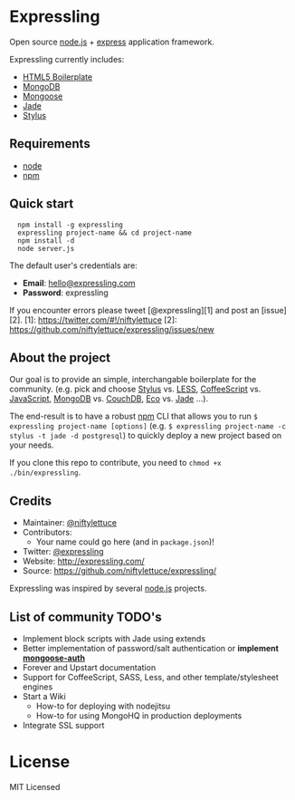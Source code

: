 
# Expressling

Open source [node.js](http://nodejs.org) + [express](http://expressjs.com/) application framework.

Expressling currently includes:

- [HTML5 Boilerplate](http://h5bp.com/)
- [MongoDB](http://www.mongodb.org/)
- [Mongoose](http://mongoosejs.com/)
- [Jade](http://jade-lang.com/)
- [Stylus](http://learnboost.github.com/stylus/)

## Requirements

  * [node](https://github.com/joyent/node)
  * [npm](https://github.com/isaacs/npm)

## Quick start

      npm install -g expressling
      expressling project-name && cd project-name
      npm install -d
      node server.js

The default user's credentials are:

* **Email**: hello@expressling.com
* **Password**: expressling

If you encounter errors please tweet [@expressling][1] and post an [issue][2].
[1]: https://twitter.com/#!/niftylettuce
[2]: https://github.com/niftylettuce/expressling/issues/new

## About the project

Our goal is to provide an simple, interchangable boilerplate for the community.
(e.g. pick and choose [Stylus][3] vs. [LESS][4], [CoffeeScript][5] vs.
[JavaScript][6], [MongoDB][7] vs. [CouchDB][8], [Eco][9] vs. [Jade][10] ...).

[3]: http://learnboost.github.com/stylus
[4]: http://lesscss.org
[5]: http://jashkenas.github.com/coffee-script
[6]: https://developer.mozilla.org/en/JavaScript/Reference
[7]: http://www.mongodb.org
[8]: http://couchdb.apache.org
[9]: https://github.com/sstephenson/eco
[10]: http://jade-lang.com

The end-result is to have a robust [npm](http://npmjs.org) CLI that allows you to run
`$ expressling project-name [options]` (e.g. `$ expressling project-name -c stylus -t jade -d postgresql`)
to quickly deploy a new project based on your needs.

If you clone this repo to contribute, you need to `chmod +x ./bin/expressling`.

## Credits

* Maintainer: [@niftylettuce](https://twitter.com/#!/niftylettuce)
* Contributors:
    - Your name could go here (and in `package.json`)!
* Twitter: [@expressling](https://twitter.com/#!/expressling)
* Website: <http://expressling.com/>
* Source: <https://github.com/niftylettuce/expressling/>

Expressling was inspired by several [node.js](http://nodejs.org) projects.


## List of community TODO's

* Implement block scripts with Jade using extends
* Better implementation of password/salt authentication
 or **implement [mongoose-auth](https://github.com/bnoguchi/mongoose-auth)**
* Forever and Upstart documentation
* Support for CoffeeScript, SASS, Less, and other template/stylesheet engines
* Start a Wiki
    - How-to for deploying with nodejitsu
    - How-to for using MongoHQ in production deployments
* Integrate SSL support

# License

MIT Licensed
